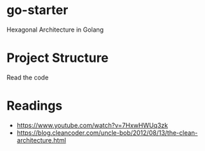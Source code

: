 # go-starter
Hexagonal Architecture in Golang

# Project Structure
Read the code


# Readings
- https://www.youtube.com/watch?v=7HxwHWUq3zk
- https://blog.cleancoder.com/uncle-bob/2012/08/13/the-clean-architecture.html
